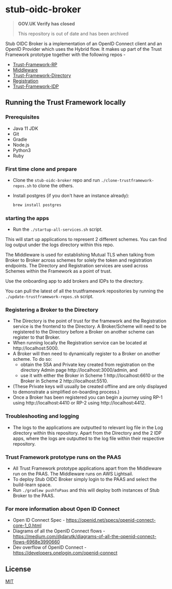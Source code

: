# stub-oidc-broker

>**GOV.UK Verify has closed**
>
>This repository is out of date and has been archived

Stub OIDC Broker is a implementation of an OpenID Connect client and an OpenID Provider which uses the Hybrid flow. It makes up part of the Trust Framework prototype together with the following repos -  

* [Trust-Framework-RP](https://github.com/alphagov/stub-trustframework-rp)
* [Middleware](https://github.com/alphagov/middleware-in-the-middle)
* [Trust-Framework-Directory](https://github.com/alphagov/trust-framework-directory-prototype)
* [Registration](https://github.com/alphagov/tpp-registration-prototype)
* [Trust-Framework-IDP](https://github.com/alphagov/trust-framework-idp)

## Running the Trust Framework locally

### Prerequisites

* Java 11 JDK
* Git
* Gradle
* Node.js
* Python3
* Ruby

### First time clone and prepare

* Clone the `stub-oidc-broker` repo and run `./clone-trustframework-repos.sh` to clone the others.

* Install postgres (if you don't have an instance already):
  
  ```bash
  brew install postgres
  ```

### starting the apps

* Run the `./startup-all-services.sh` script.

This will start up applications to represent 2 different schemes. You can find log output under the logs directory within this repo.

The Middleware is used for establishing Mutual TLS when talking from Broker to Broker across schemes for solely the token and registration endpoints. The Directory and Registration services are used across Schemes within the Framework as a point of trust.

Use the onboarding app to add brokers and IDPs to the directory.

You can pull the latest of all the trustframework repositories  by running the `./update-trustframework-repos.sh` script.

### Registering a Broker to the Directory

* The Directory is the point of trust for the framework and the Registration service is the frontend to the Directory. A Broker/Scheme will need to be registered to the Directory before a Broker on another scheme can register to that Broker. 
* When running locally the Registration service can be located at http://localhost:5000. 
* A Broker will then need to dynamically register to a Broker on another scheme. To do so:
  * obtain the SSA and Private key created from registration on the directory Admin page http://localhost:3000/admin, and
  * use it with either the Broker in Scheme 1 http://localhost:6610 or the Broker in Scheme 2 http://localhost:5510.
* (These Private keys will usually be created offline and are only displayed to demonstrate a simplified on-boarding process.)
* Once a Broker has been registered you can begin a journey using RP-1 using http://localhost:4410 or RP-2 using http://localhost:4412.

### Troubleshooting and logging

* The logs to the applications are outputted to relevant log file in the Log directory within this repository. Apart from the Directory and the 2 IDP apps, where the logs are outputted to the log file within their respective repository. 

### Trust Framework prototype runs on the PAAS

* All Trust Framework prototype applications apart from the Middleware run on the PAAS. The Middleware runs on AWS Lightsail.
* To deploy Stub OIDC Broker simply login to the PAAS and select the build-learn space. 
* Run `./gradlew pushToPaas` and this will deploy both instances of Stub Broker to the PAAS. 

### For more information about Open ID Connect

* Open ID Connect Spec - https://openid.net/specs/openid-connect-core-1_0.html
* Diagrams of all the OpenID Connect flows - https://medium.com/@darutk/diagrams-of-all-the-openid-connect-flows-6968e3990660
* Dev overflow of OpenID Connect - https://developers.onelogin.com/openid-connect

## License

[MIT](https://github.com/alphagov/stub-oidc-broker/blob/master/LICENCE)
